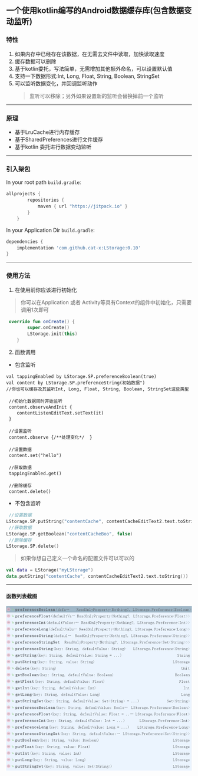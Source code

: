 ## 一个使用kotlin编写的Android数据缓存库(包含数据变动监听)

### 特性
1. 如果内存中已经存在该数据，在无需去文件中读取，加快读取速度
2. 缓存数据可以删除
3. 基于kotlin委托，写法简单，无需增加其他额外命名，可以设置默认值
4. 支持一下数据形式:Int, Long, Float, String, Boolean, StringSet
5. 可以监听数据变化，并回调监听动作
    > 监听可以移除；另外如果设置新的监听会替换掉前一个监听     
------
### 原理
* 基于LruCache进行内存缓存
* 基于SharedPreferences进行文件缓存
* 基于kotlin 委托进行数据变动监听
------
### 引入架包

In your root path  `build.gradle`:

```groovy
allprojects {
        repositories {
            maven { url "https://jitpack.io" }
        }
    }
```
In your Application Dir `build.gradle`:
```groovy
dependencies {
    implementation 'com.github.cat-x:LStorage:0.10'
}
```
------
### 使用方法
1. 在使用前你应该进行初始化
> 你可以在Application 或者 Activity等具有Context的组件中初始化，只需要调用1次即可
~~~kotlin
 override fun onCreate() {
        super.onCreate()
        LStorage.init(this)
    }
~~~
2. 函数调用
* 包含监听
~~~
val tappingEnabled by LStorage.SP.preferenceBoolean(true)
val content by LStorage.SP.preferenceString(初始数据")
//你也可以缓存及其监听Int, Long, Float, String, Boolean, StringSet这些类型

 //初始化数据同时开始监听
 content.observeAndInit {
    contentListenEditText.setText(it)
 }
 
 //设置监听
 content.observe {/**处理变化*/  }
    
 //设置数据
 content.set("hello")
 
 //获取数据
 tappingEnabled.get()
 
 //删除缓存
 content.delete()
~~~
* 不包含监听
~~~kotlin
 //设置数据
LStorage.SP.putString("contentCache", contentCacheEditText2.text.toString())
 //获取数据
LStorage.SP.getBoolean("contentCacheBoo", false)
 //删除缓存
LStorage.SP.delete()
~~~


>如果你想自己定义一个命名的配置文件可以可以的
~~~kotlin
val data = LStorage("myLStorage")
data.putString("contentCache", contentCacheEditText2.text.toString())
~~~

------
#### 函数列表截图
![函数截图](./img/function.png)
